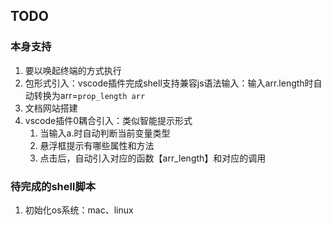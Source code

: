 
## TODO
### 本身支持
1. 要以唤起终端的方式执行
2. 包形式引入：vscode插件完成shell支持兼容js语法输入：输入arr.length时自动转换为arr=`prop_length arr`
3. 文档网站搭建
4. vscode插件0耦合引入：类似智能提示形式
   1. 当输入a.时自动判断当前变量类型
   2. 悬浮框提示有哪些属性和方法
   3. 点击后，自动引入对应的函数【arr_length】和对应的调用

### 待完成的shell脚本
1. 初始化os系统：mac、linux



